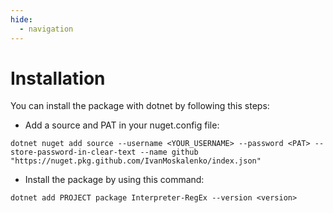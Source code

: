 ```yaml
---
hide:
  - navigation
---
```

# Installation

You can install the package with dotnet by following this steps:

* Add a source and PAT in your nuget.config file:
```
dotnet nuget add source --username <YOUR_USERNAME> --password <PAT> --store-password-in-clear-text --name github "https://nuget.pkg.github.com/IvanMoskalenko/index.json"
```

* Install the package by using this command:
```
dotnet add PROJECT package Interpreter-RegEx --version <version>
```